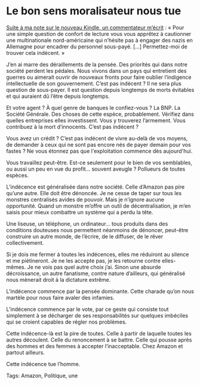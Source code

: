 # Le bon sens moralisateur nous tue

[Suite à ma note sur le nouveau Kindle, un commentateur m’écrit](http://blog.tcrouzet.com/2013/09/03/jai-reve-le-nouveau-kindle-paperwhite-amazon-la-cree/) : « Pour une simple question de confort de lecture vous vous apprêtez à cautionner une multinationale nord-américaine qui n’hésite pas à engager des nazis en Allemagne pour encadrer du personnel sous-payé. \[…\] Permettez-moi de trouver cela indécent. »<span id="more-33326"></span>

J’en ai marre des déraillements de la pensée. Des priorités qui dans notre société perdent les pédales. Nous vivons dans un pays qui entretient des guerres ou aimerait ouvrir de nouveaux fronts pour faire oublier l’indigence intellectuelle de son gouvernement. C’est pas indécent ? Il ne sera plus question de sous-payer. Il est question depuis longtemps de morts évitables et qui auraient dû l’être depuis longtemps.

Et votre agent ? À quel genre de banques le confiez-vous ? La BNP. La Société Générale. Des choses de cette espèce, probablement. Vérifiez dans quelles entreprises elles investissent. Vous y trouverez l’armement. Vous contribuez à la mort d’innocents. C’est pas indécent ?

Vous avez un crédit ? C’est pas indécent de vivre au-delà de vos moyens, de demander à ceux qui ne sont pas encore nés de payer demain pour vos fastes ? Ne vous étonnez pas que l'exploitation commence dès aujourd'hui.

Vous travaillez peut-être. Est-ce seulement pour le bien de vos semblables, ou aussi un peu en vue du profit… souvent aveugle ? Pollueurs de toutes espèces.

L’indécence est généralisée dans notre société. Celle d’Amazon pas pire qu’une autre. Elle doit être dénoncée. Je ne cesse de taper sur tous les monstres centralisés avides de pouvoir. Mais je n’ignore aucune opportunité. Quand un monstre m’offre un outil de décentralisation, je m’en saisis pour mieux combattre un système qui a perdu la tête.

Une liseuse, un téléphone, un ordinateur… tous produits dans des conditions douteuses nous permettent néanmoins de dénoncer, peut-être construire un autre monde, de l’écrire, de le diffuser, de le rêver collectivement.

Si je dois me fermer à toutes les indécences, elles me réduiront au silence et me piétineront. Je ne les accepte pas, je les retourne contre elles-mêmes. Je ne vois pas quel autre choix j’ai. Sinon une absurde décroissance, un autre fanatisme, contre nature d’ailleurs, qui généralisé nous mènerait droit à la dictature extrême.

L’indécence commence par la pensée dominante. Cette charade qu’on nous martèle pour nous faire avaler des infamies.

L’indécence commence par le vote, par ce geste qui consiste tout simplement à se décharger de ses responsabilités sur quelques imbéciles qui se croient capables de régler nos problèmes.

Cette indécence-là est la pire de toutes. Celle à partir de laquelle toutes les autres découlent. Celle du renoncement à se battre. Celle qui pousse après des hommes et des femmes à accepter l’inacceptable. Chez Amazon et partout ailleurs.

Cette indécence tue l’homme.

Tags: Amazon, Politique, une